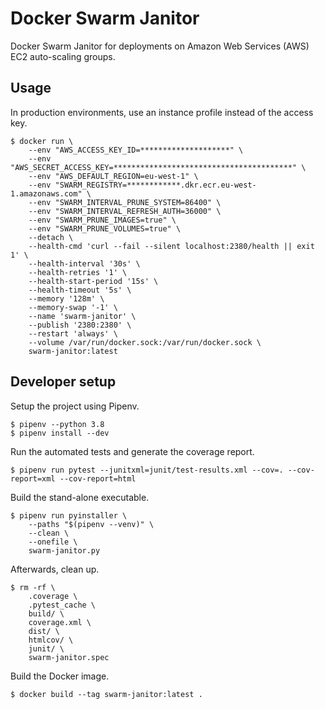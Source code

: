 # Docker Swarm Janitor

Docker Swarm Janitor for deployments on Amazon Web Services (AWS) EC2 auto-scaling groups.


## Usage

In production environments, use an instance profile instead of the access key.
~~~~
$ docker run \
    --env "AWS_ACCESS_KEY_ID=********************" \
    --env "AWS_SECRET_ACCESS_KEY=****************************************" \
    --env "AWS_DEFAULT_REGION=eu-west-1" \
    --env "SWARM_REGISTRY=************.dkr.ecr.eu-west-1.amazonaws.com" \
    --env "SWARM_INTERVAL_PRUNE_SYSTEM=86400" \
    --env "SWARM_INTERVAL_REFRESH_AUTH=36000" \
    --env "SWARM_PRUNE_IMAGES=true" \
    --env "SWARM_PRUNE_VOLUMES=true" \
    --detach \
    --health-cmd 'curl --fail --silent localhost:2380/health || exit 1' \
    --health-interval '30s' \
    --health-retries '1' \
    --health-start-period '15s' \
    --health-timeout '5s' \
    --memory '128m' \
    --memory-swap '-1' \
    --name 'swarm-janitor' \
    --publish '2380:2380' \
    --restart 'always' \
    --volume /var/run/docker.sock:/var/run/docker.sock \
    swarm-janitor:latest
~~~~


## Developer setup

Setup the project using Pipenv.
~~~~
$ pipenv --python 3.8
$ pipenv install --dev
~~~~

Run the automated tests and generate the coverage report.
~~~~
$ pipenv run pytest --junitxml=junit/test-results.xml --cov=. --cov-report=xml --cov-report=html
~~~~

Build the stand-alone executable.
~~~~
$ pipenv run pyinstaller \
    --paths "$(pipenv --venv)" \
    --clean \
    --onefile \
    swarm-janitor.py
~~~~

Afterwards, clean up.
~~~~
$ rm -rf \
    .coverage \
    .pytest_cache \
    build/ \
    coverage.xml \
    dist/ \
    htmlcov/ \
    junit/ \
    swarm-janitor.spec
~~~~

Build the Docker image.
~~~~
$ docker build --tag swarm-janitor:latest .
~~~~
